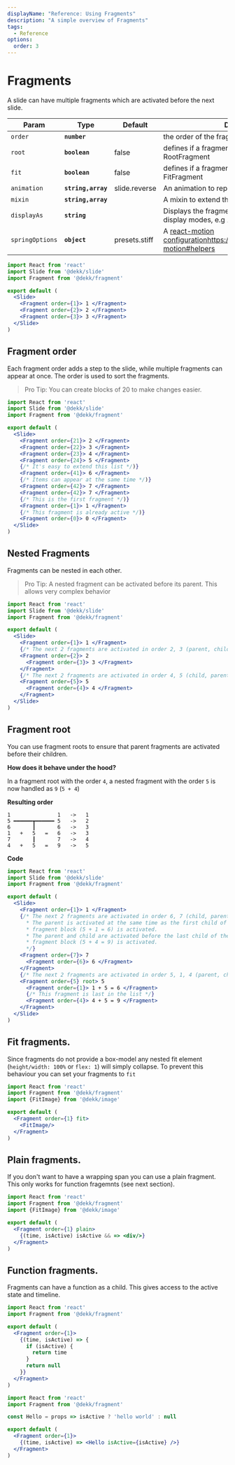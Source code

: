 ```yaml
---
displayName: "Reference: Using Fragments"
description: "A simple overview of Fragments"
tags: 
  - Reference
options:
  order: 3
---
```



# Fragments

A slide can have multiple fragments which are activated before the next slide.

| Param           | Type               | Default       | Description |
|-----------------|--------------------|---------------|-------------|
| `order`         | **`number`**       |               | the order of the fragment |
| `root`          | **`boolean`**      | false         | defines if a fragment is considered a RootFragment |
| `fit`           | **`boolean`**      | false         | defines if a fragment is considered a FitFragment |
| `animation`     | **`string,array`** | slide.reverse | An animation to replace the default |
| `mixin`         | **`string,array`** |               | A mixin to extend the fragment styles |
| `displayAs`     | **`string`**       |               | Displays the fragment as ... (CSS box-model display modes, e.g `inline-block`, `block`) |
| `springOptions` | **`object`**       | presets.stiff | A [react-motion configuration]()https://github.com/chenglou/react-motion#helpers |


```jsx
import React from 'react'
import Slide from '@dekk/slide'
import Fragment from '@dekk/fragment'

export default (
  <Slide>
    <Fragment order={1}> 1 </Fragment>
    <Fragment order={2}> 2 </Fragment>
    <Fragment order={3}> 3 </Fragment>
  </Slide>
)
```

## Fragment order

Each fragment order adds a step to the slide, while multiple fragments can appear at once.
The order is used to sort the fragments. 

> Pro Tip: You can create blocks of 20 to make changes easier.

```jsx
import React from 'react'
import Slide from '@dekk/slide'
import Fragment from '@dekk/fragment'

export default (
  <Slide>
    <Fragment order={21}> 2 </Fragment>
    <Fragment order={22}> 3 </Fragment>
    <Fragment order={23}> 4 </Fragment>
    <Fragment order={24}> 5 </Fragment>
    {/* It's easy to extend this list */)}
    <Fragment order={41}> 6 </Fragment>
    {/* Items can appear at the same time */)}
    <Fragment order={42}> 7 </Fragment>
    <Fragment order={42}> 7 </Fragment>
    {/* This is the first fragment */)}
    <Fragment order={1}> 1 </Fragment>
    {/* This fragment is already active */)}
    <Fragment order={0}> 0 </Fragment>
  </Slide>
)
```

## Nested Fragments

Fragments can be nested in each other.

> Pro Tip: A nested fragment can be activated before its parent.
> This allows very complex behavior

```jsx
import React from 'react'
import Slide from '@dekk/slide'
import Fragment from '@dekk/fragment'

export default (
  <Slide>
    <Fragment order={1}> 1 </Fragment>
    {/* The next 2 fragments are activated in order 2, 3 (parent, child) */}
    <Fragment order={2}> 2
      <Fragment order={3}> 3 </Fragment>
    </Fragment>
    {/* The next 2 fragments are activated in order 4, 5 (child, parent) */}
    <Fragment order={5}> 5
      <Fragment order={4}> 4 </Fragment>
    </Fragment>
  </Slide>
)
```


## Fragment root

You can use fragment roots to ensure that parent fragments are activated before their children.

**How does it behave under the hood?**  

In a fragment root with the order `4`, a nested fragment with the
order `5` is now handled as `9` (`5 + 4`)

**Resulting order**

```
1               1   ->   1
5 ━━━━━━┳━━━━━━ 5   ->   2
6       ┃       6   ->   3
1   +   5   =   6   ->   3
7       ┃       7   ->   4
4   +   5   =   9   ->   5
```

**Code**

```jsx
import React from 'react'
import Slide from '@dekk/slide'
import Fragment from '@dekk/fragment'

export default (
  <Slide>
    <Fragment order={1}> 1 </Fragment>
    {/* The next 2 fragments are activated in order 6, 7 (child, parent)
      * The parent is activated at the same time as the first child of the next
      * fragment block (5 + 1 = 6) is activated.
      * The parent and child are activated before the last child of the next
      * fragment block (5 + 4 = 9) is activated.
      */}
    <Fragment order={7}> 7
      <Fragment order={6}> 6 </Fragment>
    </Fragment>
    {/* The next 2 fragments are activated in order 5, 1, 4 (parent, child, child) */}
    <Fragment order={5} root> 5
      <Fragment order={1}> 1 + 5 = 6 </Fragment>
      {/* This fragment is last in the list */}
      <Fragment order={4}> 4 + 5 = 9 </Fragment>
    </Fragment>
  </Slide>
)
```


## Fit fragments.

Since fragments do not provide a box-model any nested fit element
(`height/width: 100%` or `flex: 1`) will simply collapse.
To prevent this behaviour you can set your fragments to `fit`


```jsx
import React from 'react'
import Fragment from '@dekk/fragment'
import {FitImage} from '@dekk/image'

export default (
  <Fragment order={1} fit>
    <FitImage/>
  </Fragment>
)
```


## Plain fragments.

If you don't want to have a wrapping span you can use a plain fragment.
This only works for function fragemnts (see next section).


```jsx
import React from 'react'
import Fragment from '@dekk/fragment'
import {FitImage} from '@dekk/image'

export default (
  <Fragment order={1} plain>
    {(time, isActive) isActive && => <div/>}
  </Fragment>
)
```

## Function fragments.

Fragments can have a function as a child. This gives access to the active state and timeline.

```jsx
import React from 'react'
import Fragment from '@dekk/fragment'

export default (
  <Fragment order={1}>
    {(time, isActive) => {
      if (isActive) {
        return time
      }
      return null
    }}
  </Fragment>
)
```

```jsx
import React from 'react'
import Fragment from '@dekk/fragment'

const Hello = props => isActive ? 'hello world' : null

export default (
  <Fragment order={1}>
    {(time, isActive) => <Hello isActive={isActive} />}
  </Fragment>
)
```